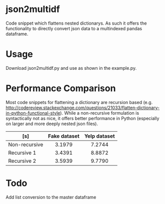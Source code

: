 # json2multidf
Code snippet which flattens nested dictionarys. As such it offers the functionality to directly convert json data to a multindexed pandas dataframe.

# Usage

Download json2multidf.py and use as shown in the example.py.

# Performance Comparison
Most code snippets for flattening a dictionary are recursion based (e.g. http://codereview.stackexchange.com/questions/21033/flatten-dictionary-in-python-functional-style).
While a non-recursive formulation is syntactically not as nice, it offers better performance in Python (especially on larger and more deeply nested json files).


| [s]           | Fake dataset | Yelp dataset  |
| ------------- |:------------:|:-------------:|
| Non-recursive | 3.1979       | 7.2744        |
| Recursive 1   | 3.4391       | 8.8872        |
| Recursive 2   | 3.5939       | 9.7790        |


# Todo
Add list conversion to the master dataframe
